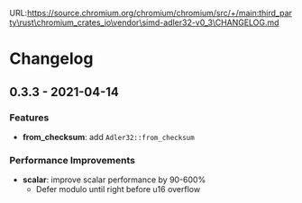 URL:https://source.chromium.org/chromium/chromium/src/+/main:third_party\rust\chromium_crates_io\vendor\simd-adler32-v0_3\CHANGELOG.md
# Changelog

## 0.3.3 - 2021-04-14

### Features

- **from_checksum**: add `Adler32::from_checksum`

### Performance Improvements

- **scalar**: improve scalar performance by 90-600%
  - Defer modulo until right before u16 overflow
